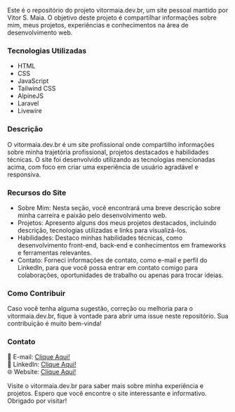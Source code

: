 Este é o repositório do projeto vitormaia.dev.br, um site pessoal mantido por Vitor S. Maia. O objetivo deste projeto é compartilhar informações sobre mim, meus projetos, experiências e conhecimentos na área de desenvolvimento web.

### Tecnologias Utilizadas
- HTML
- CSS
- JavaScript
- Tailwind CSS
- AlpineJS
- Laravel
- Livewire

### Descrição

O vitormaia.dev.br é um site profissional onde compartilho informações sobre minha trajetória profissional, projetos destacados e habilidades técnicas. O site foi desenvolvido utilizando as tecnologias mencionadas acima, com foco em criar uma experiência de usuário agradável e responsiva.

### Recursos do Site

- Sobre Mim: Nesta seção, você encontrará uma breve descrição sobre minha carreira e paixão pelo desenvolvimento web.
- Projetos: Apresento alguns dos meus projetos destacados, incluindo descrição, tecnologias utilizadas e links para visualizá-los.
- Habilidades: Destaco minhas habilidades técnicas, como desenvolvimento front-end, back-end e conhecimentos em frameworks e ferramentas relevantes.
- Contato: Forneci informações de contato, como e-mail e perfil do LinkedIn, para que você possa entrar em contato comigo para colaborações, oportunidades de trabalho ou apenas para trocar ideias.

### Como Contribuir

Caso você tenha alguma sugestão, correção ou melhoria para o vitormaia.dev.br, fique à vontade para abrir uma issue neste repositório. Sua contribuição é muito bem-vinda!

### Contato
📧 E-mail: [Clique Aqui!](mailto:vitor.smaia1@gmail.com)<br>
💼 LinkedIn: [Clique Aqui!](https://www.linkedin.com/in/vitorsmaia/)<br>
🌐 Website: [Clique Aqui!](https://vitormaia.dev.br)<br>

Visite o vitormaia.dev.br para saber mais sobre minha experiência e projetos. Espero que você encontre o site interessante e informativo. Obrigado por visitar!
